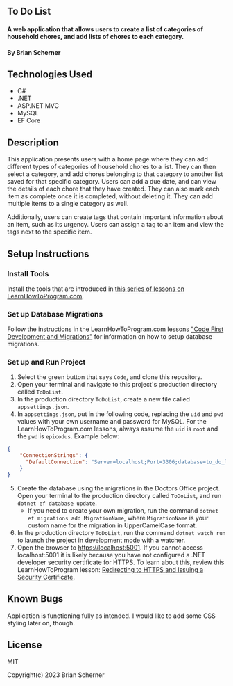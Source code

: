 ## To Do List

#### A web application that allows users to create a list of categories of household chores, and add lists of chores to each category.

#### By Brian Scherner

## Technologies Used

* C#
* .NET
* ASP.NET MVC
* MySQL
* EF Core

## Description

This application presents users with a home page where they can add different types of categories of household chores to a list. They can then select a category, and add chores belonging to that category to another list saved for that specific category. Users can add a due date, and can view the details of each chore that they have created. They can also mark each item as complete once it is completed, without deleting it. They can add multiple items to a single category as well.

Additionally, users can create tags that contain important information about an item, such as its urgency. Users can assign a tag to an item and view the tags next to the specific item.

## Setup Instructions

### Install Tools

Install the tools that are introduced in [this series of lessons on LearnHowToProgram.com](https://old.learnhowtoprogram.com/fidgetech-3-c-and-net/3-0-lessons-1-5-getting-started-with-c/3-0-0-01-welcome-to-c).

### Set up Database Migrations

Follow the instructions in the LearnHowToProgram.com lessons ["Code First Development and Migrations"](https://old.learnhowtoprogram.com/fidgetech-3-c-and-net/3-4-many-to-many-relationships/3-4-0-3-code-first-development-and-migrations) for information on how to setup database migrations.

### Set up and Run Project

1. Select the green button that says `Code`, and clone this repository.
2. Open your terminal and navigate to this project's production directory called `ToDoList`.
3. In the production directory `ToDoList`, create a new file called `appsettings.json`.
4. In `appsettings.json`, put in the following code, replacing the `uid` and `pwd` values with your own username and password for MySQL. For the LearnHowToProgram.com lessons, always assume the `uid` is `root` and the `pwd` is `epicodus`. Example below:

```json
{
    "ConnectionStrings": {
      "DefaultConnection": "Server=localhost;Port=3306;database=to_do_list_with_many_to_many;uid=root;pwd=epicodus;"
    }
}
```

5. Create the database using the migrations in the Doctors Office project. Open your terminal to the production directory called `ToDoList`, and run `dotnet ef database update`.
    * If you need to create your own migration, run the command `dotnet ef migrations add MigrationName`, where `MigrationName` is your custom name for the migration in UpperCamelCase format.
6. In the production directory `ToDoList`, run the command `dotnet watch run` to launch the project in development mode with a watcher.
7. Open the browser to [https://localhost:5001](https://localhost:5001). If you cannot access localhost:5001 it is likely because you have not configured a .NET developer security certificate for HTTPS. To learn about this, review this LearnHowToProgram lesson: [Redirecting to HTTPS and Issuing a Security Certificate](https://old.learnhowtoprogram.com/fidgetech-3-c-and-net/3-2-basic-web-applications/3-2-0-17-redirecting-to-https-and-issuing-a-security-certificate).

## Known Bugs

Application is functioning fully as intended. I would like to add some CSS styling later on, though.

## License

MIT

Copyright(c) 2023 Brian Scherner
